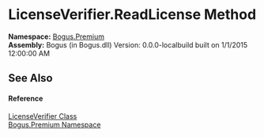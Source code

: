 # LicenseVerifier.ReadLicense Method 
 

**Namespace:**&nbsp;<a href="N_Bogus_Premium">Bogus.Premium</a><br />**Assembly:**&nbsp;Bogus (in Bogus.dll) Version: 0.0.0-localbuild built on 1/1/2015 12:00:00 AM

## See Also


#### Reference
<a href="T_Bogus_Premium_LicenseVerifier">LicenseVerifier Class</a><br /><a href="N_Bogus_Premium">Bogus.Premium Namespace</a><br />